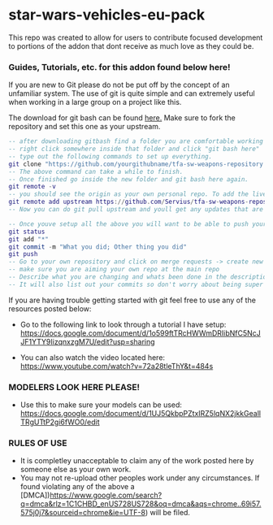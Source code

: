  star-wars-vehicles-eu-pack
 =====
This repo was created to allow for users to contribute focused development to portions of the addon that dont receive as much love as they could be. 

### Guides, Tutorials, etc. for this addon found below here!
If you are new to Git please do not be put off by the concept of an unfamiliar system. The use of git is quite simple and can extremely useful when working in a large group on a project like this.

The download for git bash can be found [here.](https://git-for-windows.github.io/) Make sure to fork the repository and set this one as your upstream. 

```lua
-- after downloading gitbash find a folder you are comfortable working from.
-- right click somewhere inside that folder and click "git bash here" 
-- type out the following commands to set up everything.
git clone "https://github.com/yourgithubname/tfa-sw-weapons-repository.git"
-- The above command can take a while to finish. 
-- Once finished go inside the new folder and git bash here again. 
git remote -v 
-- you should see the origin as your own personal repo. To add the live repo as your upstream do the next command.
git remote add upstream https://github.com/Servius/tfa-sw-weapons-repository.git 
-- Now you can do git pull upstream and youll get any updates that are accepted into the main repo. 

-- Once youve setup all the above you will want to be able to push your changes. Do the following:
git status
git add "*" 
git commit -m "What you did; Other thing you did" 
git push
-- Go to your own repository and click on merge requests -> create new merge request -> 
-- make sure you are aiming your own repo at the main repo 
-- Describe what you are changing and whats been done in the description and title. 
-- It will also list out your commits so don't worry about being super descriptive. 
```


 If you are having trouble getting started with git feel free to use any of the resources posted below: 

- Go to the following link to look through a tutorial I have setup: 
https://docs.google.com/document/d/1o599ftTRcHWWmDRIibNfC5NcJJF1YTY9IizqnxzgM7U/edit?usp=sharing

- You can also watch the video located here: 
https://www.youtube.com/watch?v=72a28tleThY&t=484s

### MODELERS LOOK HERE PLEASE!
- Use this to make sure your models can be used: 
https://docs.google.com/document/d/1UJ5QkbpPZtxIRZ5lqNX2jkkGeallTRgUTtP2gi6fWO0/edit

### RULES OF USE
- It is completley unacceptable to claim any of the work posted here by someone else as your own work. 
- You may not re-upload other peoples work under any circumstances. 
If found violating any of the above a [DMCA])https://www.google.com/search?q=dmca&rlz=1C1CHBD_enUS728US728&oq=dmca&aqs=chrome..69i57.575j0j7&sourceid=chrome&ie=UTF-8) will be filed. 
